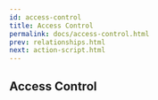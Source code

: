 ```yaml
---
id: access-control
title: Access Control
permalink: docs/access-control.html
prev: relationships.html
next: action-script.html
---
```


## Access Control